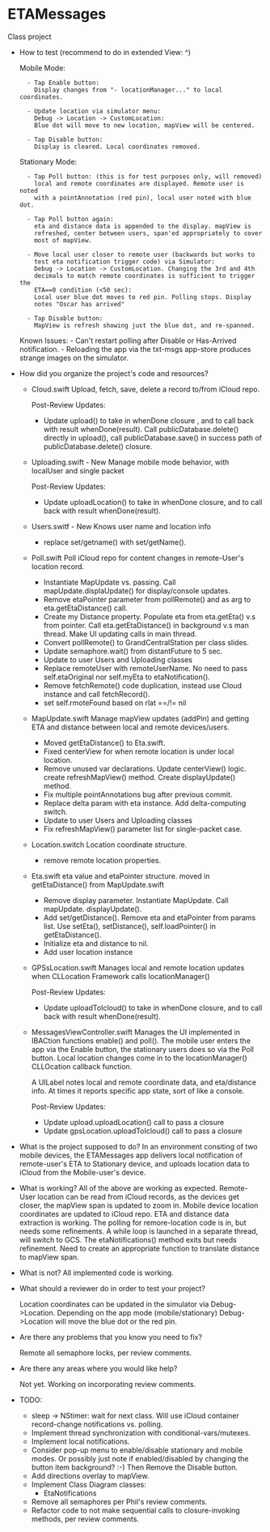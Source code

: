 # ETAMessages
Class project

- How to test (recommend to do in extended View: ^)

	Mobile Mode:

		- Tap Enable button:
		  Display changes from "- locationManager..." to local coordinates.

		- Update location via simulator menu:
		  Debug -> Location -> CustomLocation:
		  Blue dot will move to new location, mapView will be centered.

		- Tap Disable button:
		  Display is cleared. Local coordinates removed.


	Stationary Mode:

		- Tap Poll button: (this is for test purposes only, will removed)
		  local and remote coordinates are displayed. Remote user is noted
		  with a pointAnnotation (red pin), local user noted with blue dot.

		- Tap Poll button again:
		  eta and distance data is appended to the display. mapView is
		  refreshed, center between users, span'ed appropriately to cover
		  most of mapView.

		- Move local user closer to remote user (backwards but works to
		  test eta notification trigger code) via Simulator:
		  Debug -> Location -> CustomLocation. Changing the 3rd and 4th
		  decimals to match remote coordinates is sufficient to trigger the
		  ETA==0 condition (<50 sec):
		  Local user blue dot moves to red pin. Polling stops. Display
		  notes "Oscar has arrived"

		- Tap Disable button:
		  MapView is refresh showing just the blue dot, and re-spanned.
		
	Known Issues:
		- Can't restart polling after Disable or Has-Arrived notification.
		- Reloading the app via the txt-msgs app-store produces strange
		  images on the simulator.
		
		
- How did you organize the project's code and resources?

  - Cloud.swift
    Upload, fetch, save, delete a record to/from iCloud repo.
    
    Post-Review Updates:
    - Update upload() to take in whenDone closure , and to call
      back with result whenDone(result). Call publicDatabase.delete()
      directly in upload(), call publicDatabase.save() in success
      path of publicDatabase.delete() closure.
    
  - Uploading.swift - New
  	Manage mobile mode behavior, with localUser and single packet
  
    Post-Review Updates:
    - Update uploadLocation() to take in whenDone closure, and to call
      back with result whenDone(result).
  
  - Users.switf - New
  	Knows user name and location info
  	
  	- replace set/getname() with set/getName().
  	  
  - Poll.swift
    Poll iCloud repo for content changes in remote-User's location record.
    
    - Instantiate MapUpdate vs. passing. Call mapUpdate.displaUpdate() for
      display/console updates.
    - Remove etaPointer parameter from pollRemote() and as arg to
      eta.getEtaDistance() call.
    - Create my Distance property. Populate eta from eta.getEta() v.s
      from pointer. Call eta.getEtaDistance() in background v.s man thread.
      Make UI updating calls in main thread.
    - Convert pollRemote() to GrandCentralStation per class slides.
    - Update semaphore.wait() from distantFuture to 5 sec.
    - Update to user Users and Uploading classes
    - Replace remoteUser with remoteUserName. No need to pass self.etaOriginal
      nor self.myEta to etaNotification().
    - Remove fetchRemote() code duplication, instead use Cloud instance and
      call fetchRecord().
    - set self.rmoteFound based on rlat ==/!= nil
    
    
  - MapUpdate.swift
    Manage mapView updates (addPin) and getting ETA and distance between
    local and remote devices/users.
    
    - Moved getEtaDistance() to Eta.swift.
    - Fixed centerView for when remote location is under local location.
    - Remove unused var declarations. Update centerView() logic. create
      refreshMapView() method. Create displayUpdate() method.
    - Fix multiple pointAnnotations bug after previous commit.
    -  Replace delta param with eta instance. Add delta-computing switch.
    - Update to user Users and Uploading classes
    - Fix refreshMapView() parameter list for single-packet case.
  
  
  - Location.switch
    Location coordinate structure.
    
    - remove remote location properties.
    
    
  - Eta.swift
    eta value and etaPointer structure.
    moved in getEtaDistance() from MapUpdate.swift
    
    - Remove display parameter. Instantiate MapUpdate. Call mapUpdate.
      displayUpdate().
    - Add set/getDistance(). Remove eta and etaPointer from params list.
      Use setEta(), setDistance(), self.loadPointer() in getEtaDistance().
    - Initialize eta and distance to nil.
    - Add user location instance


  - GPSsLocation.swift
  	Manages local and remote location updates when CLLocation Framework
  	calls locationManager()
  	
  	Post-Review Updates:
    - Update uploadToIcloud() to take in whenDone closure, and to call
      back with result whenDone(result).
 
  - MessagesViewController.swift
    Manages the UI implemented in IBACtion functions enable() and poll().
    The mobile user enters the app via the Enable button, the stationary
    users does so via the Poll button. Local location changes come in to
    the locationManager() CLLOcation callback function.
    
    A UILabel notes local and remote coordinate data, and eta/distance
    info. At times it reports specific app state, sort of like a console.
    
    Post-Review Updates:
    - Update upload.uploadLocation() call to pass a closure
    - Update gpsLocation.uploadToIcloud() call to pass a closure
 
- What is the project supposed to do?
  In an environment consiting of two mobile devices, the ETAMessages app
  delivers local notification of remote-user's ETA to Stationary device,
  and uploads location data to iCloud from the Mobile-user's device.
  
- What is working?
  All of the above are working as expected. Remote-User location can be
  read from iCloud records, as the devices get closer, the mapView span is
  updated to zoom in. Mobile device location coordinates are updated to
  iCloud repo. ETA and distance data extraction is working. The polling
  for remore-location code is in, but needs some refinements. A while loop
  is launched in a separate thread, will switch to GCS.
  The etaNotifications() method exits but needs refinement. Need to create
  an appropriate function to translate distance to mapView span.
  
- What is not?
  All implemented code is working.
  
- What should a reviewer do in order to test your project?

  Location coordinates can be updated in the simulator via Debug->Location.
  Depending on the app mode (mobile/stationary) Debug->Location will move
  the blue dot or the red pin.
  
  
- Are there any problems that you know you need to fix?
  
  Remote all semaphore locks, per review comments.
  
  
- Are there any areas where you would like help?

  Not yet. Working on incorporating review comments.
  
  
- TODO:
	- sleep -> NStimer: wait for next class. Will use iCloud container
	  record-change notifications vs. polling.
	- Implement thread synchronization with conditional-vars/mutexes.
	- Implement local notifications.
	- Consider pop-up menu to enable/disable stationary and mobile modes.
	  Or possibly just note if enabled/disabled
	  by changing the button item background? :-)
	  Then Remove the Disable button.
	- Add directions overlay to mapView.
  	- Implement Class Diagram classes:
  		- EtaNotifications
  	- Remove all semaphores per Phil's review comments.
  	- Refactor code to not make sequential calls to closure-invoking
  	  methods, per review comments.
  
